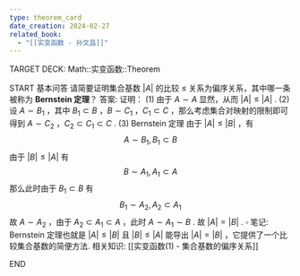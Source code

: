 ```yaml
---
type: theorem_card
date_creation: 2024-02-27
related_book:
  - "[[实变函数 - 孙文昌]]"
---
```

TARGET DECK: Math::实变函数::Theorem

START
基本问答
请简要证明集合基数 $|A|$ 的比较 $\leqslant$ 关系为偏序关系，其中哪一条被称为 **Bernstein 定理**？
答案:
证明：
(1)
由于 $A \sim A$ 显然，从而 $|A|\leqslant |A|$ .
(2)
设 $A\sim B_1$ ，其中 $B_1 \subset B$ ，$B\sim C_1$ ，$C_1\subset C$ ，那么考虑集合对映射的限制即可得到 $A\sim C_2$ ，$C_2 \subset C_1 \subset C$ .
(3) Bernstein 定理
由于 $|A|\leqslant |B|$ ，有
$$
A\sim B_1 , B_1 \subset B
$$
由于 $|B|\leqslant |A|$ 有
$$
B \sim A_1 , A_1 \subset A
$$
那么此时由于 $B_1 \subset B$ 有
$$
B_1 \sim A_2 , A_2 \subset A_1
$$
故 $A\sim A_2$ ，由于 $A_2 \subset A_1 \subset A$ ，此时 $A\sim A_1 \sim B$ . 故 $|A| = |B|$ . $\square$
笔记:
Bernstein 定理也就是 $|A|\leqslant |B|$ 且 $|B|\leqslant|A|$ 能导出 $|A|=|B|$ ，它提供了一个比较集合基数的简便方法.
相关知识:
[[实变函数(1) - 集合基数的偏序关系]]
<!--ID: 1709704668773-->
END